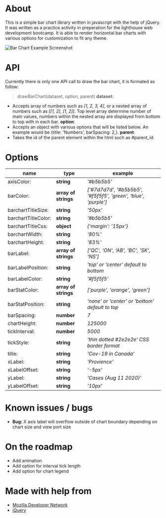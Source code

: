 # About

This is a simple bar chart library written in javascript with the help of jQuery. It was written as a practice activity in preperation for the lighthouse web development bootcamp. It is able to render horizontal bar charts with various options for customization to fit any theme.

![Bar Chart Example Screenshot](https://i.imgur.com/xvVc2ra.png)

# API
Currently there is only one API call to draw the bar chart, it is formated as follow:
> drawBarChart(dataset, option, parent)
**dataset**: 
* Accepts array of numbers such as *[1, 2, 3, 4]*, or a nested array of numbers such as *[[1, 2], [1, 2]]*. Top level array determine number of main values, numbers within the nested array are displayed from bottom to top with in each bar.
**option**: 
* Accepts an object with various options that will be listed below. An example would be {title: 'Numbers', barSpacing: 2,}.
**parent**: 
* Takes the id of the parent element within the html such as #parent_id.

# Options
name | type | example
--- | --- | ---
axisColor:| **string**| *'#b5b5b5'*
barColor:| **array of strings**| *['#7d7d7d', '#b5b5b5', '#f5f5f5', 'green', 'blue', 'purple']*
barchartTitleSize:| **string**| *'50px'*
barchartTitleColor:| **string**| *'#b5b5b5'*
barchartTitleCss:| **object**| *{'margin': '15px'}*
barchartWidth:| **string**| *'80%'*
barchartHeight:| **string**| *'83%'*
barLabel:| **array of strings**| *['QC', 'ON', 'AB', 'BC', 'SK', 'NS']*
barLabelPosition:| **string**| *'top' or 'center' default to bottom*
barLabelColor:| **string**| *'#f5f5f5'*
barStatColor:| **array of strings**| *['purple', 'orange', 'green']*
barStatPosition:| **string**| *'none' or 'center' or 'bottom' default to top*
barSpacing:| **number**| *7*
chartHeight:| **number**| *125000*
tickInterval:| **number**| *5000*
tickStyle:| **string**| *'thin dotted #2e2e2e' CSS border format*
title:| **string**| *'Cov-19 in Canada'*
xLabel:| **string**| *'Provience'*
xLabelOffset:| **string**| *'-5px'*
yLabel:| **string**| *'Cases (Aug 11 2020)'*
yLabelOffset:| **string**| *'10px'*

# Known issues / bugs
* **Bug:** X axis label will overflow outside of chart boundary depending on chart size and view port size

# On the roadmap
* Add animation
* Add option for interval tick length
* Add option for chart legend

# Made with help from
* [Mozilla Developer Network](https://developer.mozilla.org)
* [jQuery](https://jquery.com)
